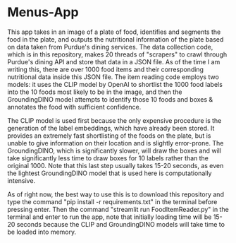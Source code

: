 # Menus-App
This app takes in an image of a plate of food, identifies and segments the food in the plate, and outputs the nutritional information of the plate based on data taken from Purdue's dining services. The data collection code, which is in this repository, makes 20 threads of "scrapers" to crawl through Purdue's dining API and store that data in a JSON file. As of the time I am writing this, there are over 1000 food items and their corresponding nutritional data inside this JSON file. The item reading code employs two models: it uses the CLIP model by OpenAI to shortlist the 1000 food labels into the 10 foods most likely to be in the image, and then the GroundingDINO model attempts to identify those 10 foods and boxes & annotates the food with sufficient confidence. 

The CLIP model is used first because the only expensive procedure is the generation of the label embeddings, which have already been stored. It provides an extremely fast shortlisting of the foods on the plate, but is unable to give information on their location and is slightly error-prone. The GroundingDINO, which is significantly slower, will draw the boxes and will take significantly less time to draw boxes for 10 labels rather than the original 1000. Note that this last step usually takes 15-20 seconds, as even the lightest GroundingDINO model that is used here is computationally intensive. 

As of right now, the best way to use this is to download this repository and type the command "pip install -r requirements.txt" in the terminal before pressing enter. Then the command "streamlit run FoodItemReader.py" in the terminal and enter to run the app, note that initially loading time will be 15-20 seconds because the CLIP and GroundingDINO models will take time to be loaded into memory. 
